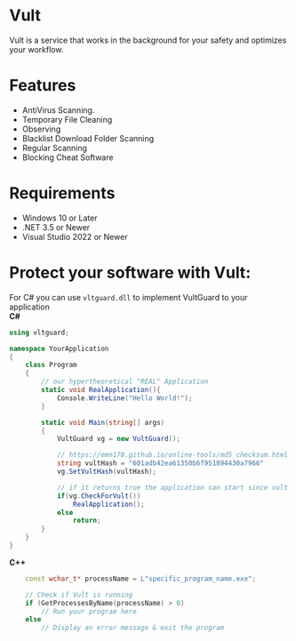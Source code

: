 # Vult

Vult is a service that works in the background for your safety and optimizes your workflow.

# Features

- AntiVirus Scanning.
- Temporary File Cleaning
- Observing
- Blacklist Download Folder Scanning
- Regular Scanning
- Blocking Cheat Software

# Requirements

- Windows 10 or Later
- .NET 3.5 or Newer
- Visual Studio 2022 or Newer

# Protect your software with Vult:
For C# you can use `vltguard.dll` to implement VultGuard to your application
<br>
**C#**

```cs
using vltguard;

namespace YourApplication
{
    class Program
    {
        // our hypertheoretical "REAL" Application
        static void RealApplication(){
            Console.WriteLine("Hello World!");
        }

        static void Main(string[] args)
        {
            VultGuard vg = new VultGuard();

            // https://emn178.github.io/online-tools/md5_checksum.html To get Vult's hash.
            string vultHash = "601adb42ea61350b6f951894430a7966"
            vg.SetVultHash(vultHash);

            // if it returns true the application can start since vult is running.
            if(vg.CheckForVult())
                RealApplication();
            else
                return;
        }
    }
}
```

**C++**
```cpp
    const wchar_t* processName = L"specific_program_name.exe";

    // Check if Vult is running
    if (GetProcessesByName(processName) > 0)
        // Run your program here
    else
        // Display an error message & exit the program
```
